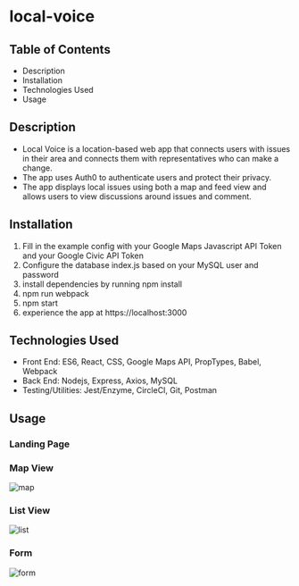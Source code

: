 # local-voice

## Table of Contents
- Description
- Installation
- Technologies Used
- Usage

## Description
- Local Voice is a location-based web app that connects users with issues in their area and connects them with representatives who can make a change.
- The app uses Auth0 to authenticate users and protect their privacy.
- The app displays local issues using both a map and feed view and allows users to view discussions around issues and comment.

## Installation
1. Fill in the example config with your Google Maps Javascript API Token and your Google Civic API Token
2. Configure the database index.js based on your MySQL user and password
3. install dependencies by running npm install
4. npm run webpack
5. npm start
6. experience the app at https://localhost:3000

## Technologies Used
- Front End: ES6, React, CSS, Google Maps API, PropTypes, Babel, Webpack
- Back End: Nodejs, Express, Axios, MySQL
- Testing/Utilities: Jest/Enzyme, CircleCI, Git, Postman

## Usage

### Landing Page

### Map View
![map][map]

### List View
![list][list]

### Form
![form][form]

[map]: map.gif
[list]: list.gif
[form]: form.gif



